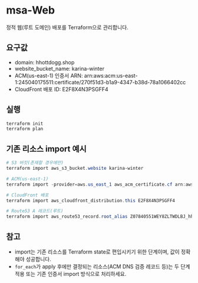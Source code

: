 # msa-Web

정적 웹(루트 도메인) 배포를 Terraform으로 관리합니다.

## 요구값
- domain: hhottdogg.shop
- website_bucket_name: karina-winter
- ACM(us-east-1) 인증서 ARN: arn:aws:acm:us-east-1:245040175511:certificate/270f51d3-b1a9-4347-b38d-78a1066402cc
- CloudFront 배포 ID: E2F8X4N3PSGFF4

## 실행
```powershell
terraform init
terraform plan
```

## 기존 리소스 import 예시
```powershell
# S3 버킷(존재할 경우에만)
terraform import aws_s3_bucket.website karina-winter

# ACM(us-east-1)
terraform import -provider=aws.us_east_1 aws_acm_certificate.cf arn:aws:acm:us-east-1:245040175511:certificate/270f51d3-b1a9-4347-b38d-78a1066402cc

# CloudFront 배포
terraform import aws_cloudfront_distribution.this E2F8X4N3PSGFF4

# Route53 A 레코드(루트)
terraform import aws_route53_record.root_alias Z07840551WEY8ZLTWDLBJ_hhottdogg.shop_A
```

## 참고
- import는 기존 리소스를 Terraform state로 편입시키기 위한 단계이며, 값이 정확해야 성공합니다.
- `for_each`가 apply 후에만 결정되는 리소스(ACM DNS 검증 레코드 등)는 두 단계 적용 또는 기존 인증서 import 방식으로 처리하세요.
